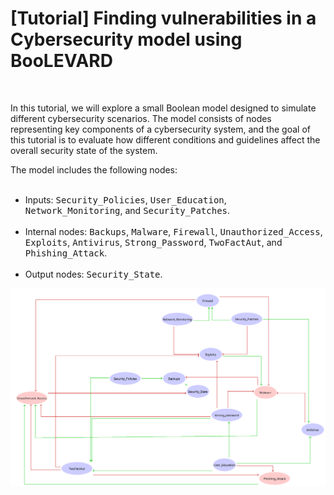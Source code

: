 <h1 style="margin-bottom: 50px;"> [Tutorial] Finding vulnerabilities in a Cybersecurity model using BooLEVARD</h1>
<p>
    In this tutorial, we will explore a small Boolean model designed to simulate different cybersecurity scenarios. The model consists of nodes representing key components of a cybersecurity system, and the goal of this tutorial is to evaluate how different conditions and guidelines affect the overall security state of the system.
</p>
<p>
    The model includes the following nodes: <br><br>
    <ul>
        <li> Inputs: 
            <code style="font-size: 14px; margin-bottom: 100px">Security_Policies</code>,
            <code style="font-size: 14px; margin-bottom: 100px">User_Education</code>,
            <code style="font-size: 14px; margin-bottom: 100px">Network_Monitoring</code>, and
            <code style="font-size: 14px; margin-bottom: 100px">Security_Patches</code>.<br><br>
        <li> Internal nodes:
            <code style="font-size: 14px; margin-bottom: 100px">Backups</code>,
            <code style="font-size: 14px; margin-bottom: 100px">Malware</code>,
            <code style="font-size: 14px; margin-bottom: 100px">Firewall</code>,
            <code style="font-size: 14px; margin-bottom: 100px">Unauthorized_Access</code>,
            <code style="font-size: 14px; margin-bottom: 100px">Exploits</code>,
            <code style="font-size: 14px; margin-bottom: 100px">Antivirus</code>,
            <code style="font-size: 14px; margin-bottom: 100px">Strong_Password</code>,
            <code style="font-size: 14px; margin-bottom: 100px">TwoFactAut</code>, and
            <code style="font-size: 14px; margin-bottom: 100px">Phishing_Attack</code>.<br><br>
        <li> Output nodes:
            <code style="font-size: 14px; margin-bottom: 100px">Security_State</code>.
    </ul>

</p>

![Network Visual](https://github.com/farinasm/boolevard/blob/main/tutorial/security_model.png)

